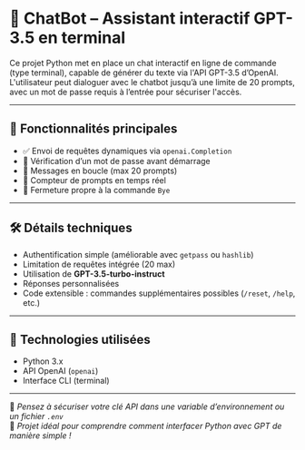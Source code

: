 # 🤖 ChatBot – Assistant interactif GPT-3.5 en terminal

Ce projet Python met en place un chat interactif en ligne de commande (type terminal), capable de générer du texte via l'API GPT-3.5 d’OpenAI.  
L'utilisateur peut dialoguer avec le chatbot jusqu’à une limite de 20 prompts, avec un mot de passe requis à l’entrée pour sécuriser l'accès.

---

## 🚀 Fonctionnalités principales

- ✅ Envoi de requêtes dynamiques via `openai.Completion`
- 🔐 Vérification d’un mot de passe avant démarrage
- 🔁 Messages en boucle (max 20 prompts)
- 🔢 Compteur de prompts en temps réel
- 👋 Fermeture propre à la commande `Bye`

---

## 🛠️ Détails techniques

- Authentification simple (améliorable avec `getpass` ou `hashlib`)
- Limitation de requêtes intégrée (20 max)
- Utilisation de **GPT-3.5-turbo-instruct**
- Réponses personnalisées
- Code extensible : commandes supplémentaires possibles (`/reset`, `/help`, etc.)

---

## 🧠 Technologies utilisées

- Python 3.x
- API OpenAI (`openai`)
- Interface CLI (terminal)

---

🔐 *Pensez à sécuriser votre clé API dans une variable d’environnement ou un fichier `.env`*  
💬 *Projet idéal pour comprendre comment interfacer Python avec GPT de manière simple !*
